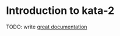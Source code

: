 # Introduction to kata-2

TODO: write [great documentation](http://jacobian.org/writing/great-documentation/what-to-write/)
